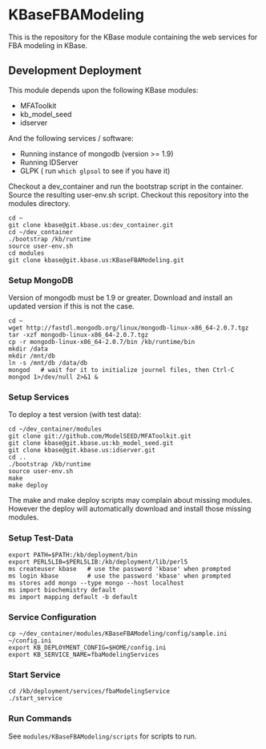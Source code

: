 KBaseFBAModeling
================

This is the repository for the KBase module containing the web
services for FBA modeling in KBase.


Development Deployment
----------------------

This module depends upon the following KBase modules:

* MFAToolkit
* kb_model_seed
* idserver

And the following services / software:

* Running instance of mongodb (version >= 1.9)
* Running IDServer
* GLPK ( run `which glpsol` to see if you have it)

Checkout a dev_container and run the bootstrap script in the
container. Source the resulting user-env.sh script. Checkout this
repository into the modules directory.

    cd ~
    git clone kbase@git.kbase.us:dev_container.git
    cd ~/dev_container
    ./bootstrap /kb/runtime
    source user-env.sh
    cd modules
    git clone kbase@git.kbase.us:KBaseFBAModeling.git 

### Setup MongoDB ###

Version of mongodb must be 1.9 or greater. Download and
install an updated version if this is not the case.

    cd ~
    wget http://fastdl.mongodb.org/linux/mongodb-linux-x86_64-2.0.7.tgz
    tar -xzf mongodb-linux-x86_64-2.0.7.tgz
    cp -r mongodb-linux-x86_64-2.0.7/bin /kb/runtime/bin
    mkdir /data
    mkdir /mnt/db
    ln -s /mnt/db /data/db
    mongod   # wait for it to initialize journel files, then Ctrl-C
    mongod 1>/dev/null 2>&1 &

### Setup Services ### 

To deploy a test version (with test data):

    cd ~/dev_container/modules
    git clone git://github.com/ModelSEED/MFAToolkit.git 
    git clone kbase@git.kbase.us:kb_model_seed.git
    git clone kbase@git.kbase.us:idserver.git
    cd ..
    ./bootstrap /kb/runtime
    source user-env.sh
    make
    make deploy

The make and make deploy scripts may complain about missing modules.
However the deploy will automatically download and install those
missing modules.

### Setup Test-Data ###

    export PATH=$PATH:/kb/deployment/bin
    export PERL5LIB=$PERL5LIB:/kb/deployment/lib/perl5
    ms createuser kbase   # use the password 'kbase' when prompted
    ms login kbase        # use the password 'kbase' when prompted
    ms stores add mongo --type mongo --host localhost
    ms import biochemistry default
    ms import mapping default -b default

### Service Configuration ###

    cp ~/dev_container/modules/KBaseFBAModeling/config/sample.ini ~/config.ini
    export KB_DEPLOYMENT_CONFIG=$HOME/config.ini
    export KB_SERVICE_NAME=fbaModelingServices

### Start Service ###

    cd /kb/deployment/services/fbaModelingService
    ./start_service

### Run Commands ###

See `modules/KBaseFBAModeling/scripts` for scripts to run.
